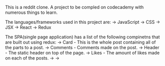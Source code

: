 This is a reddit clone. A project to be compled on codecademy with numerous things to learn. 

The languages/frameworks used in this project are: 
-> JavaScript
-> CSS
-> JSX
-> React
-> Redux

The SPA(single page application) has a list of the following compinetns that are built out using redux: 
-> Card - This is the whole post containing all of the parts to a post. 
-> Comments - Comments made on the post.
-> Header - The static header on top of the page.
-> Likes - The amount of likes made on each of the posts.
->
->